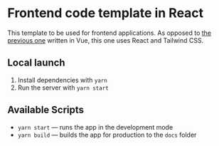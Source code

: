 # Frontend code template in React

This template to be used for frontend applications. As opposed to [the previous one](https://github.com/backmeupplz/frontend-starter) written in Vue, this one uses React and Tailwind CSS.

## Local launch

1. Install dependencies with `yarn`
2. Run the server with `yarn start`

## Available Scripts

- `yarn start` — runs the app in the development mode
- `yarn build` — builds the app for production to the `docs` folder
